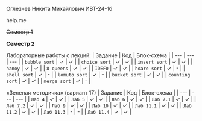 Оглезнев Никита Михайлович ИВТ-24-1б

help.me

~~Семестр 1~~

**Семестр 2**


Лабораторные работы с лекций:
| Задание | Код | Блок-схема |
| --- | --- | --- |
| `bubble sort` | ✓  | ✓ |
| `choice sort` | ✓  | ✓ |
| `insert sort` | ✓  | ✓ |
| `hanoy` | ✓  | ✓ |
| `8 queens` | ✓  | ✓ |
| `IDEF0` | ✓  | ✓ |
| `hoare sort` | ✓  | - |
| `shell sort` | ✓  | - |
| `lomuto sort` | ✓  | - |
| `bucket sort` | ✓  | ✓ |
| `counting sort` | ✓  | ✓ |
| `merge sort` | ✓  | - |




«Зеленая методичка» (вариант 17)
| Задание | Код | Блок-схема |
| --- | --- | --- |
| `Лаб 4` | ✓  | ✓ |
| `Лаб 5` | ✓  | ✓ |
| `Лаб 6` | ✓  | ✓ |
| `Лаб 7.1` | ✓  | ✓ |
| `Лаб 7.2` | ✓  | ✓ |
| `Лаб 9` | ✓  | ✓ |
| `Лаб 10` | ✓  | ✓ |
| `Лаб 11.1` | ✓  | ✓ |
| `Лаб 11.2` | ✓  | ✓ |
| `Лаб 11.3` | -  | - |
| `Лаб 11.4` | ✓  | ✓ |
